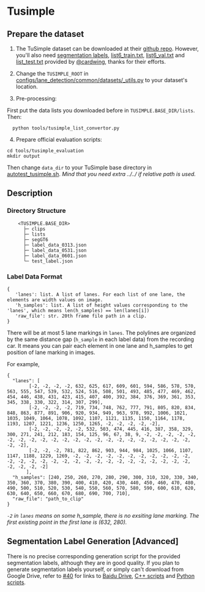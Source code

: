 # Tusimple

## Prepare the dataset

1. The TuSimple dataset can be downloaded at their [github repo](https://github.com/TuSimple/tusimple-benchmark/issues/3). However, you'll also need [segmentation labels](https://drive.google.com/open?id=1LZDCnr79zuNH73NstZ8oIPDud0INCwb9), [list6_train.txt](https://github.com/cardwing/Codes-for-Lane-Detection/blob/master/ENet-TuSimple-Torch/list6/list6_train.txt), [list6_val.txt](https://github.com/cardwing/Codes-for-Lane-Detection/blob/master/ENet-TuSimple-Torch/list6/list6_val.txt) and [list_test.txt](https://github.com/cardwing/Codes-for-Lane-Detection/blob/master/ENet-TuSimple-Torch/list/list_test.txt) provided by [@cardwing](https://github.com/cardwing), thanks for their efforts.

2. Change the `TUSIMPLE_ROOT` in [configs/lane_detection/common/datasets/_utils.py](../../configs/lane_detection/common/datasets/_utils.py) to your dataset's location.

3. Pre-processing:
   
First put the data lists you downloaded before in `TUSIMPLE.BASE_DIR/lists`. Then:

```
  python tools/tusimple_list_convertor.py
```

4. Prepare official evaluation scripts:

```
cd tools/tusimple_evaluation
mkdir output
```

Then change `data_dir` to your TuSimple base directory in [autotest_tusimple.sh](../../autotest_tusimple.sh). *Mind that you need extra ../../ if relative path is used.*

## Description

### Directory Structure

```
    <TUSIMPLE.BASE_DIR>
      ├─ clips
      ├─ lists
      ├─ segGT6
      ├─ label_data_0313.json
      ├─ label_data_0531.json
      ├─ label_data_0601.json
      └─ test_label.json
```

### Label Data Format

```
{
   'lanes': list. A list of lanes. For each list of one lane, the elements are width values on image.
   'h_samples': list. A list of height values corresponding to the 'lanes', which means len(h_samples) == len(lanes[i])
   'raw_file': str. 20th frame file path in a clip.
}
```

There will be at most 5 lane markings in `lanes`. The polylines are organized by the same distance gap (`h_sample` in each label data) from the recording car. It means you can pair each element in one lane and h_samples to get position of lane marking in images.

For example,

```
{
  "lanes": [
        [-2, -2, -2, -2, 632, 625, 617, 609, 601, 594, 586, 578, 570, 563, 555, 547, 539, 532, 524, 516, 508, 501, 493, 485, 477, 469, 462, 454, 446, 438, 431, 423, 415, 407, 400, 392, 384, 376, 369, 361, 353, 345, 338, 330, 322, 314, 307, 299],
        [-2, -2, -2, -2, 719, 734, 748, 762, 777, 791, 805, 820, 834, 848, 863, 877, 891, 906, 920, 934, 949, 963, 978, 992, 1006, 1021, 1035, 1049, 1064, 1078, 1092, 1107, 1121, 1135, 1150, 1164, 1178, 1193, 1207, 1221, 1236, 1250, 1265, -2, -2, -2, -2, -2],
        [-2, -2, -2, -2, -2, 532, 503, 474, 445, 416, 387, 358, 329, 300, 271, 241, 212, 183, 154, 125, 96, 67, 38, 9, -2, -2, -2, -2, -2, -2, -2, -2, -2, -2, -2, -2, -2, -2, -2, -2, -2, -2, -2, -2, -2, -2, -2, -2],
        [-2, -2, -2, 781, 822, 862, 903, 944, 984, 1025, 1066, 1107, 1147, 1188, 1229, 1269, -2, -2, -2, -2, -2, -2, -2, -2, -2, -2, -2, -2, -2, -2, -2, -2, -2, -2, -2, -2, -2, -2, -2, -2, -2, -2, -2, -2, -2, -2, -2, -2]
       ],
  "h_samples": [240, 250, 260, 270, 280, 290, 300, 310, 320, 330, 340, 350, 360, 370, 380, 390, 400, 410, 420, 430, 440, 450, 460, 470, 480, 490, 500, 510, 520, 530, 540, 550, 560, 570, 580, 590, 600, 610, 620, 630, 640, 650, 660, 670, 680, 690, 700, 710],
  "raw_file": "path_to_clip"
}
```
*`-2` in `lanes` means on some h_sample, there is no exsiting lane marking. The first existing point in the first lane is (632, 280).*

## Segmentation Label Generation \[Advanced\]

There is no precise corresponding generation script for the provided segmentation labels, although they are in good quality. If you plan to generate segmentation labels yourself, or simply can't download from Google Drive, refer to [#40](https://github.com/voldemortX/pytorch-auto-drive/issues/40) for links to [Baidu Drive](https://github.com/voldemortX/pytorch-auto-drive/issues/40#issuecomment-978728543), [C++ scripts](https://github.com/XingangPan/seg_label_generate) and [Python scripts](https://github.com/ZJULearning/resa/blob/main/tools/generate_seg_tusimple.py).
